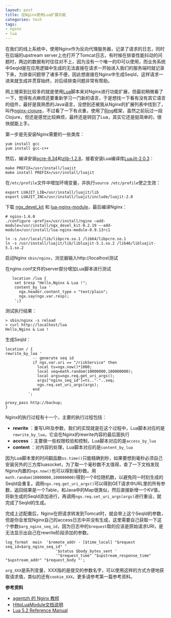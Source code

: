 ```yaml
---
layout: post
title: 在Nginx使用Lua扩展功能
categories: tech
tags: 
- nginx
- lua
---
```


在我们的线上系统中，使用Nginx作为反向代理服务器，记录了请求的日志，同时在后端的upstream server上也打开了Tomcat日志，有时候在排查性能抖动的问题时，两边的数据有时往往对不上，因为没有一个唯一的ID可以使用，而业务系统中SeqId是在应用逻辑中生成的无法直接在请求一开始进入我们的服务端时就记录下来，为排查问题带了诸多不便，因此想直接在Nginx中生成SeqId，这样请求一进来就生成并贯穿始终，对后续排查问题非常有帮助。

网上搜索到比较多的就是使用[Lua](http://www.lua.org/)脚本来对Nginx进行功能扩展，但最初稍微看了一下，觉得有点麻烦还要重新学习一门新的语言，于是想找一下看有没有其它语言的组件，最好是我熟悉的Java语言，没想到还被我从Nginx的扩展列表中找到了，叫作[nginx-clojure](http://nginx-clojure.github.io/)，不过看了一下有点重，使用了[Ring](https://github.com/mmcgrana/ring)框架，虽然之前玩过一段Clojure，但还是感觉比较麻烦，最终还是转回了Lua，其实它还是挺简单的，很快就能上手。

第一步是先安装Nginx需要的一些类库：

```
yum install gcc
yum install gcc-c++
```

然后，编译安装[pcre-8.34](http://sourceforge.net/projects/pcre/files/pcre/8.34/)和[zlib-1.2.8](http://fossies.org/linux/misc/zlib-1.2.8.tar.gz/)，接着安装Lua编译库[LuaJit-2.0.3](http://luajit.org/download.html)：

```
make PREFIX=/usr/install/luajit
make install PREFIX=/usr/install/luajit
```

在`/etc/profile`文件中增加环境变量，并执行`source /etc/profile`使之生效：

```
export LUAJIT_LIB=/usr/install/luajit/lib
export LUAJIT_INC=/usr/install/luajit/include/luajit-2.0
```

下载 [ngx\_devel\_kit](https://github.com/simpl/ngx_devel_kit/tags) 和 [lua-nginx-module](https://github.com/openresty/lua-nginx-module/tags)，最后编译Nginx：

```
# nginx-1.6.0
./configure —prefix=/usr/install/nginx —add-module=/usr/install/ngx_devel_kit-0.2.19 —-add-module=/usr/install/lua-nginx-module-0.9.13rc1

ln -s /usr/local/lib/libpcre.so.1 /lib64/libpcre.so.1
ln -s /usr/install/luajit/lib/libluajit-5.1.so.2 /lib46/libluajit-5.1.so.2
```

启动Nginx `sbin/nginx`，浏览器输入http://localhost测试

在nginx.conf文件的server部分增加Lua脚本进行测试

```
   location /lua {
    set $resp "Hello,Nginx & Lua !";    
    content_by_lua '        
      ngx.header.content_type = "text/plain";          
      ngx.say(ngx.var.resp);
    ';}
```

测试执行结果：

```
> sbin/nginx -s reload
> curl http://localhost/lua
Hello,Nginx & Lua !

```

生成SeqId：

```
location / {
rewrite_by_lua '
            -- generate seq id
            if ngx.var.uri == "/riskService" then
              local ts=ngx.now()*1000;
              local seq=math.random(10000000,100000000);
              local args=ngx.req.get_uri_args();
              args["nginx_seq_id"]=ts.."-"..seq;
              ngx.req.set_uri_args(args);
            end
          ';
          
proxy_pass http://backup;
}
```

Nginx的执行过程有十一个，主要的执行过程包括：

* **rewrite** ：重写URI及参数，我们的实现就是在这个过程中，Lua脚本对应的是`rewrite_by_lua`，它会在Nginx的rewrite内容的最后面执行
* **access** ：主要做一些权限校验和控制，Lua脚本对应的是`access_by_lua`
* **content** ：对内容的处理，Lua脚本对应的是`content_by_lua`

因为Lua脚本里的时间戳函数`os.time()`只能精确到秒，如果要想到毫秒必须自己安装另外的三方库luasocket，为了取一个毫秒数不太值得，查了一下文档发现Nginx内置的`ngx.now()`也可以得到毫秒数。用`math.random(10000000,100000000)`得到一个8位随机数，以避免同一时刻生成的SeqId会重复。调用`ngx.req.get_uri_args()`可以得到GET请求中URL里的所有参数，返回结果是一个Table，和Java中的Map很类似，然后直接新增一个KV值，将新生成的SeqId添加进行，再调用`ngx.req.set_uri_args(args)`进行重设，就完成了SeqId的生成。

完成上述配置后，Nginx在把请求转发到Tomcat时，就会带上这个SeqId的参数，但是你会发现Nginx自己的access日志中并没有生成，这里需要自己获取一下这个参数`$arg_nginx_seq_id`，因为日志中的`$request`取的应该是原始请求URI，是无法显示出自己在rewrite阶段添加的参数。

```
log_format  main  '$remote_addr - [$time_local] "$request seq_id=$arg_nginx_seq_id" '
                      '$status $body_bytes_sent '
                      '"$request_time" "$upstream_response_time" "$upstream_addr" "$request_body "';
```

`arg_XXX`是系列变量，XXX指的是提交的参数名字，可以使用这样的方式方便地获取请求值，类似的还有`cookie_XXX`，更多请参考第一篇参考资料。

**参考资料**

* [agentzh 的 Nginx 教程](http://openresty.org/download/agentzh-nginx-tutorials-zhcn.html)
* [HttpLuaModule文档说明](http://wiki.nginx.org/HttpLuaModule)
* [Lua 5.2 Reference Manual](http://www.lua.org/manual/5.2/)
